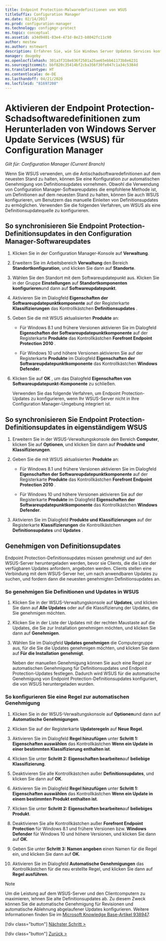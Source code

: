 ```yaml
---
title: Endpoint Protection-Malwaredefinitionen von WSUS
titleSuffix: Configuration Manager
ms.date: 02/14/2017
ms.prod: configuration-manager
ms.technology: configmgr-protect
ms.topic: conceptual
ms.assetid: a34d9401-83e4-471d-8e23-b8042fc11c90
author: mestew
ms.author: mstewart
description: Erfahren Sie, wie Sie Windows Server Updates Services konfigurieren müssen, damit Definitionsupdates automatisch genehmigt werden.
manager: dougeby
ms.openlocfilehash: 301a3f318e836f2501a25ae65ebb61173b8e6231
ms.sourcegitcommit: bbf820c35414bf2cba356f30fe047c1a34c5384d
ms.translationtype: HT
ms.contentlocale: de-DE
ms.lasthandoff: 04/21/2020
ms.locfileid: "81697208"
---
```

# <a name="enable-endpoint-protection-malware-definitions-to-download-from-windows-server-update-services-wsus-for-configuration-manager"></a>Aktivieren der Endpoint Protection-Schadsoftwaredefinitionen zum Herunterladen von Windows Server Update Services (WSUS) für Configuration Manager

*Gilt für: Configuration Manager (Current Branch)*

 Wenn Sie WSUS verwenden, um die Antischadsoftwaredefinitionen auf dem neuesten Stand zu halten, können Sie eine Konfiguration zur automatischen Genehmigung von Definitionsupdates vornehmen. Obwohl die Verwendung von Configuration Manager-Softwareupdates die empfohlene Methode ist, um Definitionen auf dem neuesten Stand zu halten, können Sie auch WSUS konfigurieren, um Benutzern das manuelle Einleiten von Definitionsupdates zu ermöglichen. Verwenden Sie die folgenden Verfahren, um WSUS als eine Definitionsupdatequelle zu konfigurieren.

## <a name="to-synchronize-endpoint-protection-definition-updates-in-configuration-manager-software-updates"></a>So synchronisieren Sie Endpoint Protection-Definitionsupdates in den Configuration Manager-Softwareupdates

1. Klicken Sie in der Configuration Manager-Konsole auf **Verwaltung**.

2. Erweitern Sie im Arbeitsbereich **Verwaltung** den Bereich **Standortkonfiguration**, und klicken Sie dann auf **Standorte**.

3. Wählen Sie den Standort mit dem Softwareupdatepunkt aus. Klicken Sie in der Gruppe **Einstellungen** auf **Standortkomponenten konfigurieren**und dann auf **Softwareupdatepunkt**.

4. Aktivieren Sie im Dialogfeld **Eigenschaften der Softwareupdatepunktkomponente** auf der Registerkarte **Klassifizierungen** das Kontrollkästchen **Definitionsupdates** .

5. Geben Sie die mit WSUS aktualisierten **Produkte** an:

   -   Für Windows 8.1 und frühere Versionen aktivieren Sie im Dialogfeld **Eigenschaften der Softwareupdatepunktkomponente** auf der Registerkarte **Produkte** das Kontrollkästchen **Forefront Endpoint Protection 2010** .

   -   Für Windows 10 und höhere Versionen aktivieren Sie auf der Registerkarte **Produkte** im Dialogfeld **Eigenschaften der Softwareupdatepunktkomponente** das Kontrollkästchen **Windows Defender**.

6. Klicken Sie auf **OK** , um das Dialogfeld **Eigenschaften von Softwareupdatepunkt-Komponente** zu schließen.

   Verwenden Sie das folgende Verfahren, um Endpoint Protection-Updates zu konfigurieren, wenn Ihr WSUS-Server nicht in Ihre Configuration Manager-Umgebung integriert ist.

## <a name="to-synchronize-endpoint-protection-definition-updates-in-standalone-wsus"></a>So synchronisieren Sie Endpoint Protection-Definitionsupdates in eigenständigem WSUS

1.  Erweitern Sie in der WSUS-Verwaltungskonsole den Bereich **Computer**, klicken Sie auf **Optionen**, und klicken Sie dann auf **Produkte und Klassifizierungen**.

2.  Geben Sie die mit WSUS aktualisierten **Produkte** an:

    -   Für Windows 8.1 und frühere Versionen aktivieren Sie im Dialogfeld **Eigenschaften der Softwareupdatepunktkomponente** auf der Registerkarte **Produkte** das Kontrollkästchen **Forefront Endpoint Protection 2010** .

    -   Für Windows 10 und höhere Versionen aktivieren Sie auf der Registerkarte **Produkte** im Dialogfeld **Eigenschaften der Softwareupdatepunktkomponente** das Kontrollkästchen **Windows Defender**.

3.  Aktivieren Sie im Dialogfeld **Produkte und Klassifizierungen** auf der Registerkarte **Klassifizierungen** die Kontrollkästchen **Definitionsupdates** und **Updates** .

## <a name="approving-definition-updates"></a>Genehmigen von Definitionsupdates
 Endpoint Protection-Definitionsupdates müssen genehmigt und auf den WSUS-Server heruntergeladen werden, bevor sie Clients, die die Liste der verfügbaren Updates anfordern, angeboten werden. Clients stellen eine Verbindung mit dem WSUS-Server her, um nach anwendbaren Updates zu suchen, und fordern dann die neuesten genehmigten Definitionsupdates an.

### <a name="to-approve-definitions-and-updates-in-wsus"></a>So genehmigen Sie Definitionen und Updates in WSUS

1. Klicken Sie in der WSUS-Verwaltungskonsole auf **Updates**, und klicken Sie dann auf **Alle Updates** oder auf die Klassifizierung der Updates, die Sie genehmigen möchten.

2. Klicken Sie in der Liste der Updates mit der rechten Maustaste auf die Updates, die Sie zur Installation genehmigen möchten, und klicken Sie dann auf **Genehmigen**.

3. Wählen Sie im Dialogfeld **Updates genehmigen** die Computergruppe aus, für die Sie die Updates genehmigen möchten, und klicken Sie dann auf **Für die Installation genehmigt**.

   Neben der manuellen Genehmigung können Sie auch eine Regel zur automatischen Genehmigung für Definitionsupdates und Endpoint Protection-Updates festlegen. Dadurch wird WSUS für die automatische Genehmigung von Endpoint Protection-Definitionsupdates konfiguriert, die von WSUS heruntergeladen wurden.

### <a name="to-configure-an-automatic-approval-rule"></a>So konfigurieren Sie eine Regel zur automatischen Genehmigung

1.  Klicken Sie in der WSUS-Verwaltungskonsole auf **Optionen**und dann auf **Automatische Genehmigungen**.

2.  Klicken Sie auf der Registerkarte **Updateregeln** auf **Neue Regel**.

3.  Aktivieren Sie im Dialogfeld **Regel hinzufügen** unter **Schritt 1: Eigenschaften auswählen** das Kontrollkästchen **Wenn ein Update in einer bestimmten Klassifizierung enthalten ist**.

4.  Klicken Sie unter **Schritt 2: Eigenschaften bearbeiten**auf **beliebige Klassifizierung**.

5.  Deaktivieren Sie alle Kontrollkästchen außer **Definitionsupdates**, und klicken Sie dann auf **OK**.

6.  Aktivieren Sie im Dialogfeld **Regel hinzufügen** unter **Schritt 1: Eigenschaften auswählen** das Kontrollkästchen **Wenn ein Update in einem bestimmten Produkt enthalten ist**.

7.  Klicken Sie unter **Schritt 2: Eigenschaften bearbeiten**auf **beliebiges Produkt**.

8.  Deaktivieren Sie alle Kontrollkästchen außer **Forefront Endpoint Protection** für Windows 8.1 und frühere Versionen bzw. **Windows Defender** für Windows 10 und höhere Versionen, und klicken Sie dann auf **OK**.

9. Geben Sie unter **Schritt 3: Namen angeben** einen Namen für die Regel ein, und klicken Sie dann auf **OK**.

10. Aktivieren Sie im Dialogfeld **Automatische Genehmigungen** das Kontrollkästchen für die neu erstellte Regel, und klicken Sie dann auf **Regel ausführen**.

> [!NOTE]
>  Um die Leistung auf dem WSUS-Server und den Clientcomputern zu maximieren, lehnen Sie alte Definitionsupdates ab. Zu diesem Zweck können Sie die automatische Genehmigung für Revisionen und automatische Ablehnung abgelaufener Updates konfigurieren. Weitere Informationen finden Sie im [Microsoft Knowledge Base-Artikel 938947](https://go.microsoft.com/fwlink/p/?LinkId=204078).
> 
> [!div class="button"]
> [Nächster Schritt >](endpoint-antimalware-policies.md)
> 
> [!div class="button"]
> [Zurück >](endpoint-configure-alerts.md)
